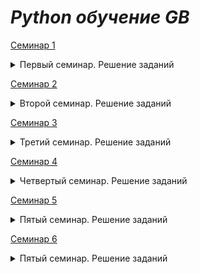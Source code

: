 # **_Python обучение GB_**

[Семинар 1](https://github.com/DaniyalAhunov/PythonLesson/tree/main/Seminar1)
<details><summary>Первый семинар. Решение заданий</summary> 

  1. Напишите программу, которая принимает на вход цифру, обозначающую день недели, и проверяет, является ли этот день выходным.
  Пример:
  - 6 -> да
  - 7 -> да
  - 1 -> нет
  
  2. Напишите программу для. проверки истинности утверждения ¬(X ⋁ Y ⋁ Z) = ¬X ⋀ ¬Y ⋀ ¬Z для всех значений предикат. Где Х,Y,Z = 0 и 1
  
  3. Напишите программу, которая принимает на вход координаты точки (X и Y), причём X ≠ 0 и Y ≠ 0 и выдаёт номер четверти плоскости, в которой находится эта точка (или на какой оси она находится).
  Пример:
  - x=34; y=-30 -> 4
  - x=2; y=4-> 1
  - x=-34; y=-30 -> 3
  
  4. Напишите программу, которая по заданному номеру четверти, показывает диапазон возможных координат точек в этой четверти (x и y)
  
  5. Напишите программу, которая принимает на вход координаты двух точек и находит расстояние между ними в 2D пространстве.
Пример:
  - A (3,6); B (2,1) -> 5,09
  - A (7,-5); B (1,-1) -> 7,21
</details>

[Семинар 2](https://github.com/DaniyalAhunov/PythonLesson/tree/main/Seminar2)  
<details><summary>Второй семинар. Решение заданий</summary>

1. Напишите программу, которая принимает на вход вещественное число и показывает сумму его цифр.
Пример:
  - 0,56 -> 11
  
2. Напишите программу, которая принимает на вход число N и выдает набор произведений чисел от 1 до N.
Пример:
  - пусть N = 4, тогда [ 1, 2, 6, 24 ] (1, 1*2, 1*2*3, 1*2*3*4)
  
3.  Задайте список из k чисел последовательности (1 + 1\k)^k и выведите на экран их сумму.

4. Задайте список из N элементов, заполненных числами из промежутка [-N, N].
Найдите произведение элементов на указанных пользователем через пробел позициях.

5. Реализуйте алгоритм перемешивания списка.
</details>

[Семинар 3](https://github.com/DaniyalAhunov/PythonLesson/tree/main/Seminar3)
<details><summary>Третий семинар. Решение заданий</summary>

1. Задайте список из нескольких чисел. Напишите программу, которая найдёт сумму элементов списка, стоящих на нечётной позиции.
Пример:
  - [2, 3, 5, 9, 3] -> на нечётных индексы элементы 3 и 9, ответ: 12

2. Напишите программу, которая найдёт произведение пар чисел списка. Парой считаем первый и последний элемент,
второй и предпоследний и т.д.
Пример:
  - [2, 3, 4, 5, 6] => [12, 15, 16];
  - [2, 3, 5, 6] => [12, 15]
  
  3. Задайте список из вещественных чисел. Напишите программу, которая найдёт разницу между максимальным и минимальным значением дробной части элементов.
Пример:
  - [1.1, 1.2, 3.1, 10.01] => 0.19

4. Напишите программу, которая будет преобразовывать десятичное число в двоичное (без встроенных функций).
Пример:
  - 45 -> 101101
  - 3 -> 11
  - 2 -> 10

5. Задайте число. Составьте список чисел Фибоначчи,
 в том числе для отрицательных индексов.
Пример:

  - для k = 8 список будет выглядеть так: 
   [-21 ,13, -8, 5, −3, 2, −1, 1, 0, 1, 1, 2, 3, 5, 8, 13, 21]
</details>

[Семинар 4](https://github.com/DaniyalAhunov/PythonLesson/tree/main/Seminar4)
<details><summary> Четвертый семинар. Решение заданий</summary>

1. Вычислить число c заданной точностью *d*
Пример:
  - при $d = 0.001, π = 3.141

2. Задайте натуральное число N. Напишите программу, 
которая составит список простых множителей числа N.
Пример:
  "20" -> [2, 2, 5]

3. Задайте последовательность чисел. Напишите программу, которая выведет список 
неповторяющихся элементов исходной последовательности.
Пример:
  [1, 1, 2, 3, 4, 5, 5] -> [2, 3, 4]

4. Задана натуральная степень k. Сформировать случайным образом список коэффициентов
(значения от 0 до 100) многочлена и записать в файл многочлен степени k.
Пример: 
  k=2 => 2*x² + 4*x + 5 = 0 или x² + 5 = 0 или 10*x² = 0

5. Даны два файла, в каждом из которых находится запись многочлена.
Задача - сформировать файл, содержащий сумму многочленов.
</details>

[Семинар 5](https://github.com/DaniyalAhunov/PythonLesson/tree/main/Seminar5)
<details><summary> Пятый семинар. Решение заданий</summary>

1. Напишите программу, удаляющую из текста все слова, содержащие ""абв"".

2. Создайте программу для игры с конфетами человек против человека.
  Условие задачи: 
  На столе лежит 2021 конфета. Играют два игрока делая ход друг после друга.
  Первый ход определяется жеребьёвкой. За один ход можно забрать не более чем 28 конфет. 
  Все конфеты оппонента достаются сделавшему последний ход. 
  Сколько конфет нужно взять первому игроку, чтобы забрать все конфеты у своего конкурента?
    a) Добавьте игру против бота
    b) Подумайте как наделить бота ""интеллектом""

3. Создайте программу для игры в ""Крестики-нолики"" с интерфейсом

4. Реализуйте RLE алгоритм: реализуйте модуль сжатия и восстановления данных.
Входные и выходные данные хранятся в отдельных текстовых файлах.
</details>

[Семинар 6](https://github.com/DaniyalAhunov/PythonLesson/tree/main/Seminar6)
<details><summary> Пятый семинар. Решение заданий</summary>

Задание на все файлы:

  Задача: предложить улучшения кода для уже решённых задач (3-5 задач):
  С помощью использования **лямбд, filter, map, zip, enumerate, list comprehension
</details>